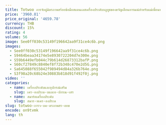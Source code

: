 ```yaml
---
title: Totwoo การจับคู่มิตรภาพสร้อยข้อมือสแตนเลสเครื่องประดับบลูทูธของขวัญเตือนอารมณ์สําหรับแม่เพื่อนทางไกล
price: '3960.81'
price_original: '4659.78'
currency: THB
discount: 15%
rating: 4
volume: 56
image: See0ff030c53149f196642aa9f31ce4c6b.png
images:
  - See0ff030c53149f196642aa9f31ce4c6b.png
  - S9464beaa34174e5e8930722204d7e300e.png
  - S59b6449efb044c79b614d26873312bafP.png
  - S60cf27849c8840ef8f72b348c470e2d5G.png
  - Sa645088f655042f989494d84a326b764e.png
  - S3f98a20c68b24e30883b818d91f492f0j.png
video: ''
categories:
  - name: เครื่องประดับและอุปกรณ์เสริม
    slug: เคร-องประด-บและอ-ปกรณ-เสร
  - name: สมาร์ทเครื่องประดับ
    slug: สมาร-ทเคร-องประด
slug: totwoo-การจ-บค-ตรภาพสร-อยข
encode: on9tvmk
lang: th
---
```

  